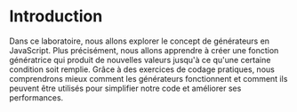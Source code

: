 # Introduction

Dans ce laboratoire, nous allons explorer le concept de générateurs en JavaScript. Plus précisément, nous allons apprendre à créer une fonction génératrice qui produit de nouvelles valeurs jusqu'à ce qu'une certaine condition soit remplie. Grâce à des exercices de codage pratiques, nous comprendrons mieux comment les générateurs fonctionnent et comment ils peuvent être utilisés pour simplifier notre code et améliorer ses performances.
